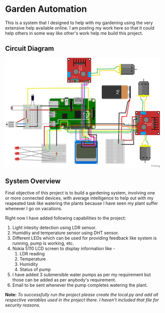 # Garden Automation

This is a system that I designed to help with my gardening using the very extensive help available online. I am posting my work here so that it could help others in some way like other's work help me build this project.

## Circuit Diagram
![Circuit diagram](https://github.com/ajeet-repos/Garden-Automation/blob/master/garden%20system_bb.png)

## System Overview
Final objective of this project is to build a gardening system, involving one or more connected devices, with average intelligence to help out with my reapeated task like watering the plants because I have seen my plant suffer whenever I go on vacations.

Right now I have added following capabilities to the project:

1. Light intesity detection using LDR sensor.
2. Humidity and temperature sensor using DHT sensor.
3. Different LEDs which can be used for providing feedback like system is running, pump is working, etc.
4. Nokia 5110 LCD screen to display information like -
    1. LDR reading
    2. Temperature 
    3. Humidity
    4. Status of pump
5. I have added 3 submersible water pumps as per my requirement but those can be added as per anybody's requirement.
6. Email to be sent whenever the pump completes watering the plant.


**Note:** *To successfully run the project please create the local.py and add all respective variables used in the project there. I haven't included that file for security reasons.*



